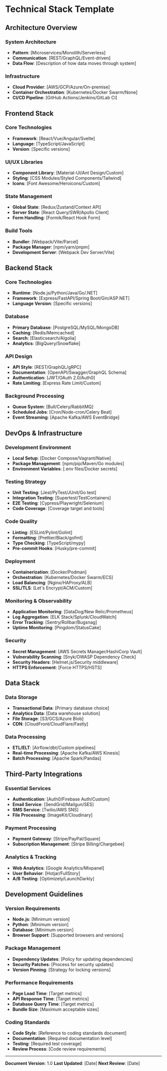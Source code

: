 # Technical Stack Template

## Architecture Overview

### System Architecture
- **Pattern**: [Microservices/Monolith/Serverless]
- **Communication**: [REST/GraphQL/Event-driven]
- **Data Flow**: [Description of how data moves through system]

### Infrastructure
- **Cloud Provider**: [AWS/GCP/Azure/On-premise]
- **Container Orchestration**: [Kubernetes/Docker Swarm/None]
- **CI/CD Pipeline**: [GitHub Actions/Jenkins/GitLab CI]

## Frontend Stack

### Core Technologies
- **Framework**: [React/Vue/Angular/Svelte]
- **Language**: [TypeScript/JavaScript]
- **Version**: [Specific versions]

### UI/UX Libraries
- **Component Library**: [Material-UI/Ant Design/Custom]
- **Styling**: [CSS Modules/Styled Components/Tailwind]
- **Icons**: [Font Awesome/Heroicons/Custom]

### State Management
- **Global State**: [Redux/Zustand/Context API]
- **Server State**: [React Query/SWR/Apollo Client]
- **Form Handling**: [Formik/React Hook Form]

### Build Tools
- **Bundler**: [Webpack/Vite/Parcel]
- **Package Manager**: [npm/yarn/pnpm]
- **Development Server**: [Webpack Dev Server/Vite]

## Backend Stack

### Core Technologies
- **Runtime**: [Node.js/Python/Java/Go/.NET]
- **Framework**: [Express/FastAPI/Spring Boot/Gin/ASP.NET]
- **Language Version**: [Specific versions]

### Database
- **Primary Database**: [PostgreSQL/MySQL/MongoDB]
- **Caching**: [Redis/Memcached]
- **Search**: [Elasticsearch/Algolia]
- **Analytics**: [BigQuery/Snowflake]

### API Design
- **API Style**: [REST/GraphQL/gRPC]
- **Documentation**: [OpenAPI/Swagger/GraphQL Schema]
- **Authentication**: [JWT/OAuth 2.0/Auth0]
- **Rate Limiting**: [Express Rate Limit/Custom]

### Background Processing
- **Queue System**: [Bull/Celery/RabbitMQ]
- **Scheduled Jobs**: [Cron/Node-cron/Celery Beat]
- **Event Streaming**: [Apache Kafka/AWS EventBridge]

## DevOps & Infrastructure

### Development Environment
- **Local Setup**: [Docker Compose/Vagrant/Native]
- **Package Management**: [npm/pip/Maven/Go modules]
- **Environment Variables**: [.env files/Docker secrets]

### Testing Strategy
- **Unit Testing**: [Jest/PyTest/JUnit/Go test]
- **Integration Testing**: [Supertest/TestContainers]
- **E2E Testing**: [Cypress/Playwright/Selenium]
- **Code Coverage**: [Coverage target and tools]

### Code Quality
- **Linting**: [ESLint/Pylint/Golint]
- **Formatting**: [Prettier/Black/gofmt]
- **Type Checking**: [TypeScript/mypy]
- **Pre-commit Hooks**: [Husky/pre-commit]

### Deployment
- **Containerization**: [Docker/Podman]
- **Orchestration**: [Kubernetes/Docker Swarm/ECS]
- **Load Balancing**: [Nginx/HAProxy/ALB]
- **SSL/TLS**: [Let's Encrypt/ACM/Custom]

### Monitoring & Observability
- **Application Monitoring**: [DataDog/New Relic/Prometheus]
- **Log Aggregation**: [ELK Stack/Splunk/CloudWatch]
- **Error Tracking**: [Sentry/Rollbar/Bugsnag]
- **Uptime Monitoring**: [Pingdom/StatusCake]

### Security
- **Secret Management**: [AWS Secrets Manager/HashiCorp Vault]
- **Vulnerability Scanning**: [Snyk/OWASP Dependency Check]
- **Security Headers**: [Helmet.js/Security middleware]
- **HTTPS Enforcement**: [Force HTTPS/HSTS]

## Data Stack

### Data Storage
- **Transactional Data**: [Primary database choice]
- **Analytics Data**: [Data warehouse solution]
- **File Storage**: [S3/GCS/Azure Blob]
- **CDN**: [CloudFront/CloudFlare/Fastly]

### Data Processing
- **ETL/ELT**: [Airflow/dbt/Custom pipelines]
- **Real-time Processing**: [Apache Kafka/AWS Kinesis]
- **Batch Processing**: [Apache Spark/Pandas]

## Third-Party Integrations

### Essential Services
- **Authentication**: [Auth0/Firebase Auth/Custom]
- **Email Service**: [SendGrid/Mailgun/SES]
- **SMS Service**: [Twilio/AWS SNS]
- **File Processing**: [ImageKit/Cloudinary]

### Payment Processing
- **Payment Gateway**: [Stripe/PayPal/Square]
- **Subscription Management**: [Stripe Billing/Chargebee]

### Analytics & Tracking
- **Web Analytics**: [Google Analytics/Mixpanel]
- **User Behavior**: [Hotjar/FullStory]
- **A/B Testing**: [Optimizely/LaunchDarkly]

## Development Guidelines

### Version Requirements
- **Node.js**: [Minimum version]
- **Python**: [Minimum version]
- **Database**: [Minimum version]
- **Browser Support**: [Supported browsers and versions]

### Package Management
- **Dependency Updates**: [Policy for updating dependencies]
- **Security Patches**: [Process for security updates]
- **Version Pinning**: [Strategy for locking versions]

### Performance Requirements
- **Page Load Time**: [Target metrics]
- **API Response Time**: [Target metrics]
- **Database Query Time**: [Target metrics]
- **Bundle Size**: [Maximum acceptable sizes]

### Coding Standards
- **Code Style**: [Reference to coding standards document]
- **Documentation**: [Required documentation level]
- **Testing**: [Required test coverage]
- **Review Process**: [Code review requirements]

---

**Document Version**: 1.0
**Last Updated**: [Date]
**Next Review**: [Date]